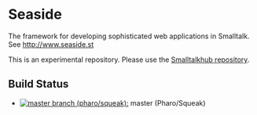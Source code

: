 Seaside
=======
The framework for developing sophisticated web applications in Smalltalk. See http://www.seaside.st

This is an experimental repository. Please use the [Smalltalkhub repository](http://www.smalltalkhub.com/#!/~Seaside).

## Build Status
 - [![master branch (pharo/squeak):](https://travis-ci.org/SeasideSt/Seaside.svg?branch=master)](https://travis-ci.org/SeasideSt/Seaside)  master (Pharo/Squeak)